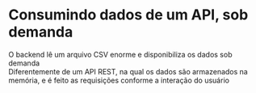 # Consumindo dados de um API, sob demanda

O backend lê um arquivo CSV enorme e disponibiliza os dados sob demanda <br>
Diferentemente de um API REST, na qual os dados são armazenados na memória, e é feito as requisições conforme a interação do usuário
